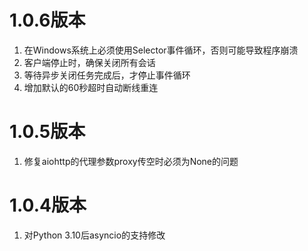 # 1.0.6版本

1. 在Windows系统上必须使用Selector事件循环，否则可能导致程序崩溃
2. 客户端停止时，确保关闭所有会话
3. 等待异步关闭任务完成后，才停止事件循环
4. 增加默认的60秒超时自动断线重连

# 1.0.5版本

1. 修复aiohttp的代理参数proxy传空时必须为None的问题

# 1.0.4版本

1. 对Python 3.10后asyncio的支持修改